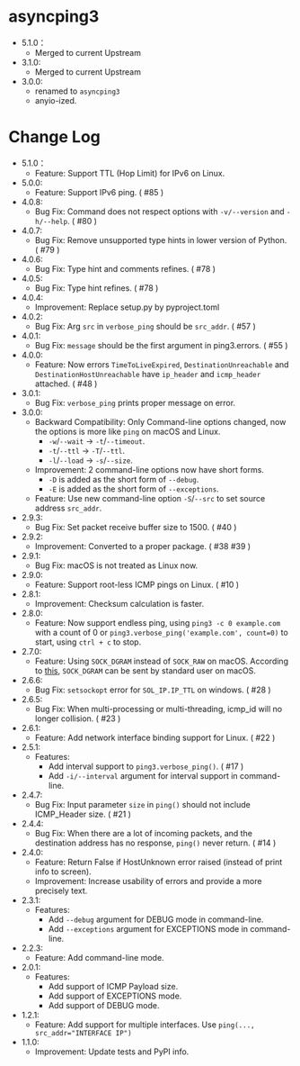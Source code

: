 # asyncping3
* 5.1.0：
    * Merged to current Upstream
* 3.1.0:
    * Merged to current Upstream
* 3.0.0:
    * renamed to `asyncping3`
    * anyio-ized.

# Change Log
* 5.1.0：
    * Feature: Support TTL (Hop Limit) for IPv6 on Linux.
* 5.0.0:
    * Feature: Support IPv6 ping. ( #85 )
* 4.0.8:
    * Bug Fix: Command does not respect options with `-v/--version` and `-h/--help`. ( #80 )
* 4.0.7:
    * Bug Fix: Remove unsupported type hints in lower version of Python. ( #79 )
* 4.0.6:
    * Bug Fix: Type hint and comments refines. ( #78 )
* 4.0.5:
    * Bug Fix: Type hint refines. ( #78 )
* 4.0.4:
    * Improvement: Replace setup.py by pyproject.toml
* 4.0.2:
    * Bug Fix: Arg `src` in `verbose_ping` should be `src_addr`. ( #57 )
* 4.0.1:
    * Bug Fix: `message` should be the first argument in ping3.errors. ( #55 )
* 4.0.0:
    * Feature: Now errors `TimeToLiveExpired`, `DestinationUnreachable` and `DestinationHostUnreachable` have `ip_header` and `icmp_header` attached. ( #48 )
* 3.0.1:
    * Bug Fix: `verbose_ping` prints proper message on error.
* 3.0.0:
    * Backward Compatibility: Only Command-line options changed, now the options is more like `ping` on macOS and Linux.
        * `-w`/`--wait` -> `-t`/`--timeout`.
        * `-t`/`--ttl` -> `-T`/`--ttl`.
        * `-l`/`--load` -> `-s`/`--size`.
    * Improvement: 2 command-line options now have short forms.
        * `-D` is added as the short form of `--debug`.
        * `-E` is added as the short form of `--exceptions`.
    * Feature: Use new command-line option `-S`/`--src` to set source address `src_addr`.
* 2.9.3:
    * Bug Fix: Set packet receive buffer size to 1500. ( #40 )
* 2.9.2:
    * Improvement: Converted to a proper package. ( #38 #39 )
* 2.9.1:
    * Bug Fix: macOS is not treated as Linux now.
* 2.9.0:
    * Feature: Support root-less ICMP pings on Linux. ( #10 )
* 2.8.1:
    * Improvement: Checksum calculation is faster.
* 2.8.0:
    * Feature: Now support endless ping, using `ping3 -c 0 example.com` with a count of 0 or `ping3.verbose_ping('example.com', count=0)` to start, using `ctrl + c` to stop.
* 2.7.0:
    * Feature: Using `SOCK_DGRAM` instead of `SOCK_RAW` on macOS. According to [this](https://apple.stackexchange.com/questions/312857/how-does-macos-allow-standard-users-to-ping), `SOCK_DGRAM` can be sent by standard user on macOS.
* 2.6.6:
    * Bug Fix: `setsockopt` error for `SOL_IP.IP_TTL` on windows. ( #28 )
* 2.6.5:
    * Bug Fix: When multi-processing or multi-threading, icmp_id will no longer collision. ( #23 )
* 2.6.1:
    * Feature: Add network interface binding support for Linux. ( #22 )
* 2.5.1:
    * Features:
        * Add interval support to `ping3.verbose_ping()`. ( #17 )
        * Add `-i/--interval` argument for interval support in command-line.
* 2.4.7:
    * Bug Fix: Input parameter `size` in `ping()` should not include ICMP_Header size. ( #21 )
* 2.4.4:
    * Bug Fix: When there are a lot of incoming packets, and the destination address has no response, `ping()` never return. ( #14 )
* 2.4.0:
    * Feature: Return False if HostUnknown error raised (instead of print info to screen).
    * Improvement: Increase usability of errors and provide a more precisely text.
* 2.3.1:
    * Features:
        * Add `--debug` argument for DEBUG mode in command-line.
        * Add `--exceptions` argument for EXCEPTIONS mode in command-line.
* 2.2.3:
    * Feature: Add command-line mode.
* 2.0.1:
    * Features:
        * Add support of ICMP Payload size.
        * Add support of EXCEPTIONS mode.
        * Add support of DEBUG mode.
* 1.2.1:
    * Feature: Add support for multiple interfaces. Use `ping(..., src_addr="INTERFACE IP")`
* 1.1.0:
    * Improvement: Update tests and PyPI info.
